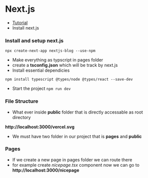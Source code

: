 # Next.js

 - [Tutorial](https://www.youtube.com/watch?v=tt3PUvhOVzo)
 - Install next.js 
 


### Install and setup next.js

 ```npx create-next-app nextjs-blog --use-npm```

 - Make everything as typscript in pages folder
 - create a **tsconfig.json** which will be track by next.js 
 - Install essential dependicies 

```
npm install typescript @types/node @types/react --save-dev
```

 - Start the project `npm run dev`


### File Structure

 - What ever inside **public** folder that is directly accessable as root directory 

 __http://localhost:3000/vercel.svg__

 - We must have two folder in our project that is **pages** and **public**

### Pages

 - If we create a new page in pages folder we can route there 
 - for example create *nicepage.tsx* component now we can go to __http://localhost:3000/nicepage__
